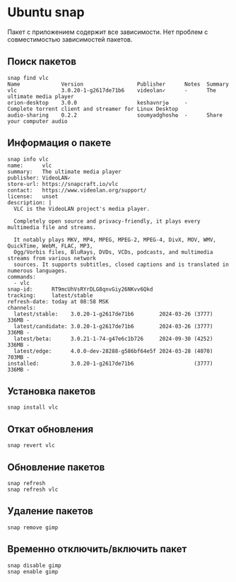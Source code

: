 # Ubuntu snap

Пакет с приложением содержит все зависимости. Нет проблем с совместимостью зависимостей пакетов.

## Поиск пакетов

```shell
snap find vlc
Name             Version                 Publisher      Notes  Summary
vlc              3.0.20-1-g2617de71b6    videolan✓      -      The ultimate media player
orion-desktop    3.0.0                   keshavnrj✪     -      Complete torrent client and streamer for Linux Desktop
audio-sharing    0.2.2                   soumyadghosh✪  -      Share your computer audio
```

## Информация о пакете

```shell
snap info vlc
name:      vlc
summary:   The ultimate media player
publisher: VideoLAN✓
store-url: https://snapcraft.io/vlc
contact:   https://www.videolan.org/support/
license:   unset
description: |
  VLC is the VideoLAN project's media player.

  Completely open source and privacy-friendly, it plays every multimedia file and streams.

  It notably plays MKV, MP4, MPEG, MPEG-2, MPEG-4, DivX, MOV, WMV, QuickTime, WebM, FLAC, MP3,
  Ogg/Vorbis files, BluRays, DVDs, VCDs, podcasts, and multimedia streams from various network
  sources. It supports subtitles, closed captions and is translated in numerous languages.
commands:
  - vlc
snap-id:      RT9mcUhVsRYrDLG8qnvGiy26NKvv6Qkd
tracking:     latest/stable
refresh-date: today at 08:58 MSK
channels:
  latest/stable:    3.0.20-1-g2617de71b6        2024-03-26 (3777) 336MB -
  latest/candidate: 3.0.20-1-g2617de71b6        2024-03-26 (3777) 336MB -
  latest/beta:      3.0.21-1-74-g47e6c1b726     2024-09-30 (4252) 336MB -
  latest/edge:      4.0.0-dev-28288-g586bf64e5f 2024-03-28 (4070) 703MB -
installed:          3.0.20-1-g2617de71b6                   (3777) 336MB -
```

## Установка пакетов

```shell
snap install vlc
```

## Откат обновления

```shell
snap revert vlc
```

## Обновление пакетов

```shell
snap refresh
snap refresh vlc
```

## Удаление пакетов

```shell
snap remove gimp
```

## Временно отключить/включить пакет

```shell
snap disable gimp
snap enable gimp
```
